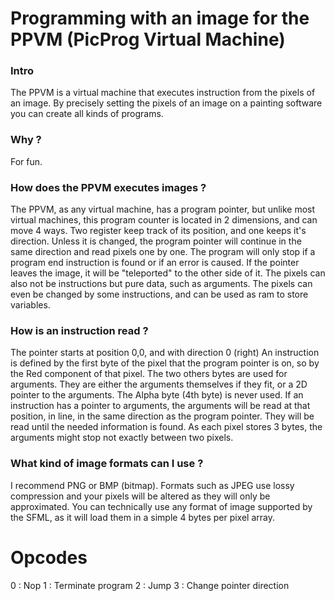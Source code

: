 # Programming with an image for the PPVM (PicProg Virtual Machine)

### Intro

The PPVM is a virtual machine that executes instruction from the pixels of an image.
By precisely setting the pixels of an image on a painting software you can create all kinds of programs.

### Why ?

For fun.

### How does the PPVM executes images ?

The PPVM, as any virtual machine, has a program pointer, but unlike most virtual machines, this program counter is located in 2 dimensions, and can move 4 ways.
Two register keep track of its position, and one keeps it's direction.
Unless it is changed, the program pointer will continue in the same direction and read pixels one by one.
The program will only stop if a program end instruction is found or if an error is caused. If the pointer leaves the image, it will be "teleported" to the other side of it.
The pixels can also not be instructions but pure data, such as arguments. The pixels can even be changed by some instructions, and can be used as ram to store variables.

### How is an instruction read ?

The pointer starts at position 0,0, and with direction 0 (right)
An instruction is defined by the first byte of the pixel that the program pointer is on, so by the Red component of that pixel.
The two others bytes are used for arguments. They are either the arguments themselves if they fit, or a 2D pointer to the arguments.
The Alpha byte (4th byte) is never used.
If an instruction has a pointer to arguments, the arguments will be read at that position, in line, in the same direction as the program pointer. They will be read until the needed information is found.
As each pixel stores 3 bytes, the arguments might stop not exactly between two pixels.

### What kind of image formats can I use ?

I recommend PNG or BMP (bitmap). Formats such as JPEG use lossy compression and your pixels will be altered as they will only be approximated.
You can technically use any format of image supported by the SFML, as it will load them in a simple 4 bytes per pixel array.

# Opcodes

0 : Nop
1 : Terminate program
2 : Jump
3 : Change pointer direction


